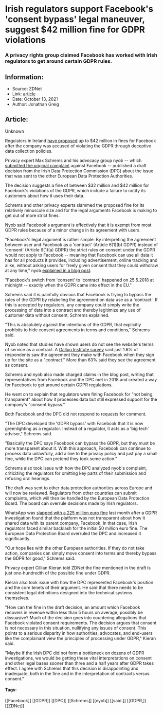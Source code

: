 # Irish regulators support Facebook's 'consent bypass' legal maneuver, suggest $42 million fine for GDPR violations
### A privacy rights group claimed Facebook has worked with Irish regulators to get around certain GDPR rules.

## Information:
+ Source: ZDNet
+ Link: [article](https://www.zdnet.com/article/irish-regulators-support-facebooks-consent-bypass-legal-maneuver-suggest-42-million-fine-for-gdpr-violations/)
+ Date: October 13, 2021
+ Author: Jonathan Greig


## Article:
Unknown

Regulators in Ireland [have proposed](https://noyb.eu/sites/default/files/2021-10/IN%2018-5-5%20Draft%20Decision%20of%20the%20IE%20SA.pdf) up to $42 million in fines for Facebook after the company was accused of violating the GDPR through deceptive data collection policies. 

Privacy expert Max Schrems and his advocacy group nyob -- which [submitted the original complaint](https://noyb.eu/sites/default/files/2020-05/complaint-facebook.pdf) against Facebook -- published a draft decision from the Irish Data Protection Commission (DPC) about the issue that was sent to the other European Data Protection Authorities.

The decision suggests a fine of between $32 million and $42 million for Facebook's violations of the GDPR, which include a failure to notify its customers about how it uses their data. 

Schrems and other privacy experts slammed the proposed fine for its relatively minuscule size and for the legal arguments Facebook is making to get out of more strict fines. 

Nyob said Facebook's argument is effectively that it is exempt from most GDPR rules because of a minor change in its agreement with users.

"Facebook's legal argument is rather simple: By interpreting the agreement between user and Facebook as a 'contract' (Article 6(1)(b) GDPR) instead of 'consent' (Article 6(1)(a) GDPR) the strict rules on consent under the GDPR would not apply to Facebook -- meaning that Facebook can use all data it has for all products it provides, including advertisement, online tracking and alike, without asking users for freely given consent that they could withdraw at any time," nyob [explained in a blog post](https://noyb.eu/en/irish-dpc-greenlights-facebooks-gdpr-bypass). 

"Facebook's switch from 'consent' to 'contract' happened on 25.5.2018 at midnight -- exactly when the GDPR came into effect in the EU."






Schrems said it is painfully obvious that Facebook is trying to bypass the rules of the GDPR by relabeling the agreement on data use as a 'contract'. If this is accepted by regulators, any company could simply write the processing of data into a contract and thereby legitimize any use of customer data without consent, Schrems explained.

"This is absolutely against the intentions of the GDPR, that explicitly prohibits to hide consent agreements in terms and conditions," Schrems said. 

Nyob noted that studies have shown users do not see the website's terms of service as a contract. A [Gallup Institute survey](https://noyb.eu/sites/default/files/2020-05/Gallup_Facebook_EN.pdf) said just 1.6% of respondents saw the agreement they make with Facebook when they sign up for the site as a "contract." More than 63% said they see the agreement as consent.

Schrems and nyob also made charged claims in the blog post, writing that representatives from Facebook and the DPC met in 2018 and created a way for Facebook to get around certain GDPR regulations.

He went on to explain that regulators were fining Facebook for "not being transparent" about how it processes data but still expressed support for the company's "consent bypass."

Both Facebook and the DPC did not respond to requests for comment.

"The DPC developed the 'GDPR bypass' with Facebook that it is now greenlighting as a regulator. Instead of a regulator, it acts as a 'big tech' advisor," Schrems said. 

"Basically the DPC says Facebook can bypass the GDPR, but they must be more transparent about it. With this approach, Facebook can continue to process data unlawfully, add a line to the privacy policy and just pay a small fine, while the DPC can pretend they took some action."

Schrems also took issue with how the DPC analyzed nyob's complaint, criticizing the regulators for omitting key parts of their submission and refusing oral hearings. 

The draft was sent to other data protection authorities across Europe and will now be reviewed. Regulators from other countries can submit complaints, which will then be handled by the European Data Protection Board. The board can overrule decisions made by Irish regulators. 

WhatsApp was [slapped with a 225 million euro fine](https://www.zdnet.com/article/whatsapp-fined-267-million-for-gdpr-violations-in-ireland/) last month after a GDPR investigation found that the platform was not transparent about how it shared data with its parent company, Facebook. In that case, Irish regulators faced similar backlash for the initial 50 million euro fine. The European Data Protection Board overruled the DPC and increased it significantly. 

"Our hope lies with the other European authorities. If they do not take action, companies can simply move consent into terms and thereby bypass the GDPR for good," Schrems said. 

Privacy expert Cillian Kieran told ZDNet the fine mentioned in the draft is just one-hundredth of the possible fine under GDPR. 

Kieran also took issue with how the DPC represented Facebook's position and the core tenets of their argument. He said that there needs to be consistent legal definitions designed into the technical systems themselves. 

"How can the fine in the draft decision, an amount which Facebook recovers in revenue within less than 5 hours on average, possibly be dissuasive? Much of the decision goes into countering allegations that Facebook violated consent requirements. The decision argues that consent is not necessary in this situation, nullifying any issues of consent. This points to a serious disparity in how authorities, advocates, and end-users like the complainant view the principles of processing under GDPR," Kieran said. 

"Maybe if the Irish DPC did not form a bottleneck on dozens of GDPR investigations, we would be getting these vital interpretations on consent and other legal bases sooner than three and a half years after GDPR takes effect. I agree with Schrems that this decision is disappointing and inadequate, both in the fine and in the interpretation of contracts versus consent."





#### Tags:
[[Facebook]] [[GDPR]] [[DPC]] [[Schrems]] [[nyob]] [[said.]] [[GDPR,]] [[ZDNet]]
